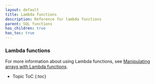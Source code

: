 ```yaml
---
layout: default
title: Lambda functions
description: Reference for lambda functions
parent: SQL functions
has_children: true
has_toc: true
---
```


### Lambda functions

For more information about using Lambda functions, see [Manipulating arrays with Lambda functions](../../working-with-semi-structured-data/working-with-arrays.md#manipulating-arrays-with-lambda-functions).

* Topic ToC
{:toc}